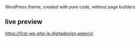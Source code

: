 WordPress theme, created with pure code, without page builders

## live preview
https://first-wp-php-lp.digitadesign.agency/

